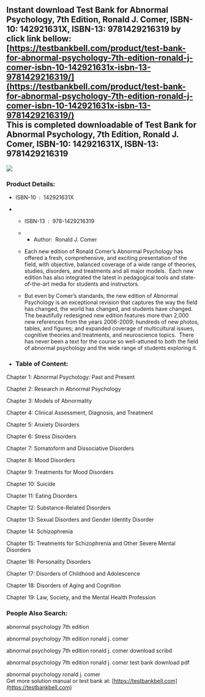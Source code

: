 Instant download **Test Bank for Abnormal Psychology, 7th Edition, Ronald J. Comer, ISBN-10: 142921631X, ISBN-13: 9781429216319** by click link bellow:  
[https://testbankbell.com/product/test-bank-for-abnormal-psychology-7th-edition-ronald-j-comer-isbn-10-142921631x-isbn-13-9781429216319/](https://testbankbell.com/product/test-bank-for-abnormal-psychology-7th-edition-ronald-j-comer-isbn-10-142921631x-isbn-13-9781429216319/)  
This is completed downloadable of Test Bank for Abnormal Psychology, 7th Edition, Ronald J. Comer, ISBN-10: 142921631X, ISBN-13: 9781429216319
----------------------------------------------------------------------------------------------------------------------------------------------


![](https://testbankbell.com/wp-content/uploads/2023/05/41bIS-dUsfL.jpg)
### Product Details:


* ISBN-10 ‏ : ‎ 142921631X
* * ISBN-13 ‏ : ‎ 978-1429216319
  * * Author:  Ronald J. Comer
   
  * Each new edition of Ronald Comer’s Abnormal Psychology has offered a fresh, comprehensive, and exciting presentation of the field, with objective, balanced coverage of a wide range of theories, studies, disorders, and treatments and all major models.  Each new edition has also integrated the latest in pedagogical tools and state-of-the-art media for students and instructors.
 
  * But even by Comer’s standards, the new edition of Abnormal Psychology is an exceptional revision that captures the way the field has changed, the world has changed, and students have changed.  The beautifully redesigned new edition features more than 2,000 new references from the years 2006-2009; hundreds of new photos, tables, and figures; and expanded coverage of multicultural issues, cognitive theories and treatments, and neuroscience topics.  There has never been a text for the course so well-attuned to both the field of abnormal psychology and the wide range of students exploring it.
 
* ### Table of Content:

Chapter 1: Abnormal Psychology: Past and Present


Chapter 2: Research in Abnormal Psychology


Chapter 3: Models of Abnormality


Chapter 4: Clinical Assessment, Diagnosis, and Treatment


Chapter 5: Anxiety Disorders


Chapter 6: Stress Disorders


Chapter 7: Somatoform and Dissociative Disorders


Chapter 8: Mood Disorders


Chapter 9: Treatments for Mood Disorders


Chapter 10: Suicide


Chapter 11: Eating Disorders


Chapter 12: Substance-Related Disorders


Chapter 13: Sexual Disorders and Gender Identity Disorder


Chapter 14: Schizophrenia


Chapter 15: Treatments for Schizophrenia and Other Severe Mental Disorders


Chapter 16: Personality Disorders


Chapter 17: Disorders of Childhood and Adolescence


Chapter 18: Disorders of Aging and Cognition


Chapter 19: Law, Society, and the Mental Health Profession



 ### People Also Search:


 abnormal psychology 7th edition

 abnormal psychology 7th edition ronald j. comer

 abnormal psychology 7th edition ronald j. comer download scribd

 abnormal psychology 7th edition ronald j. comer test bank download pdf

 abnormal psychology ronald j. comer  
  Get more solution manual or test bank at: [https://testbankbell.com](https://testbankbell.com)
